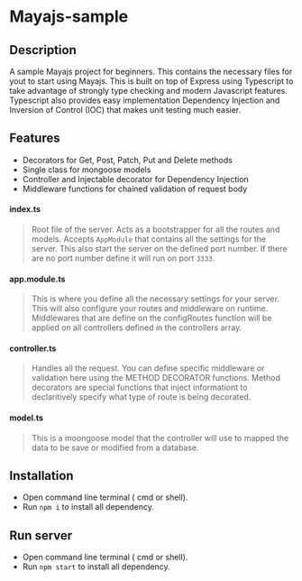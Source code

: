 # Mayajs-sample

## Description

A sample Mayajs project for beginners. This contains the necessary files for yout to start using Mayajs. This is built on top of Express using Typescript to take advantage of strongly type checking and modern Javascript features. Typescript also provides easy implementation Dependency Injection and Inversion of Control (IOC) that makes unit testing much easier.

## Features

- Decorators for Get, Post, Patch, Put and Delete methods
- Single class for mongoose models
- Controller and Injectable decorator for Dependency Injection
- Middleware functions for chained validation of request body

#### index.ts

> Root file of the server. Acts as a bootstrapper for all the routes and models. Accepts `AppModule` that contains all the settings for the server. This also start the server on the defined port number. If there are no port number define it will run on port `3333`.

#### app.module.ts

> This is where you define all the necessary settings for your server. This will also configure your routes and middleware on runtime. Middlewares that are define on the configRoutes function will be applied on all controllers defined in the controllers array.

#### controller.ts

> Handles all the request. You can define specific middleware or validation here using the METHOD DECORATOR functions. Method decorators are special functions that inject informationt to declaritively specify what type of route is being decorated.

#### model.ts

> This is a moongoose model that the controller will use to mapped the data to be save or modified from a database.

## Installation

- Open command line terminal ( cmd or shell).
- Run `npm i` to install all dependency.

## Run server

- Open command line terminal ( cmd or shell).
- Run `npm start` to install all dependency.
